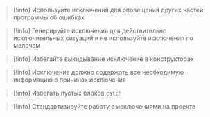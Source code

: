 >[!info] Используйте исключения для оповещения других частей программы об ошибках

>[!info] Генерируйте исключения для действительно исключительных ситуаций и не используйте исключения по мелочам

>[!info] Избегайте выкидывание исключение в конструкторах

>[!info] Исключение должно содержать все необходимую информацию о причинах исключения

>[!info] Избегать пустых блоков `catch`

>[!info] Стандартизируйте работу с исключениями на проекте
